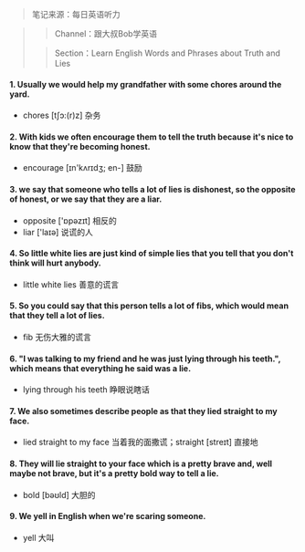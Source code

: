> 笔记来源：每日英语听力

> > Channel：跟大叔Bob学英语
>
> > Section：Learn English Words and Phrases about Truth and Lies

#### 1. Usually we would help my grandfather with some chores around the yard.

- chores [tʃɔ:(r)z] 杂务

#### 2. With kids we often encourage them to tell the truth because it's nice to know that they're becoming honest.

- encourage [ɪn'kʌrɪdʒ; en-] 鼓励

#### 3. we say that someone who tells a lot of lies is dishonest, so the opposite of honest, or we say that they are a liar.

- opposite ['ɒpəzɪt] 相反的
- liar ['laɪə] 说谎的人

#### 4.  So little white lies are just kind of simple lies that you tell that you don't think will hurt anybody.

-  little white lies 善意的谎言

#### 5. So you could say that this person tells a lot of fibs, which would mean that they tell a lot of lies. 

- fib 无伤大雅的谎言

#### 6.  "I was talking to my friend and he was just lying through his teeth.", which means that everything he said was a lie.

- lying through his teeth 睁眼说瞎话

#### 7. We also sometimes describe people as that they lied straight to my face. 

- lied straight to my face 当着我的面撒谎；straight [streɪt] 直接地

#### 8. They will lie straight to your face which is a pretty brave and, well maybe not brave, but it's a pretty bold way to tell a lie.

- bold [bəʊld] 大胆的

#### 9. We yell in English when we're scaring someone. 

- yell 大叫